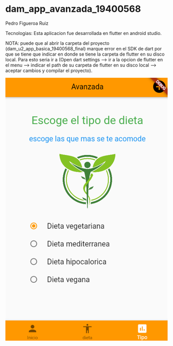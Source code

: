 # dam_app_avanzada_19400568

Pedro Figueroa Ruiz

Tecnologias: Esta aplicacion fue desarrollada en flutter en android studio.

NOTA: puede que al abrir la carpeta del proyecto (dam_u2_app_basica_19400568_final) marque error en el SDK de dart por que se tiene que indicar en donde se tiene la carpeta de flutter en su disco local. Para esto seria ir a (Open dart settings --> ir a la opcion de flutter en el menu --> indicar el path de su carpeta de flutter en su disco local --> aceptar cambios y compilar el proyecto).


![Image text](https://github.com/pfr2102/app_avanzada_flutter/blob/main/app.PNG)
